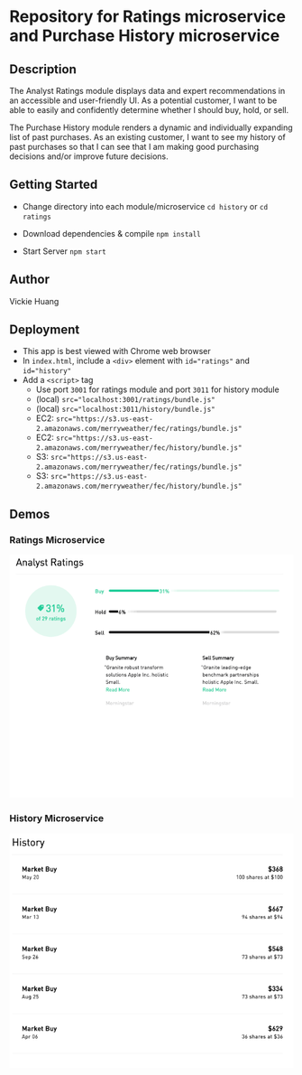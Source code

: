 # Repository for Ratings microservice and Purchase History microservice

## Description
The Analyst Ratings module displays data and expert recommendations in an accessible and user-friendly UI. As a potential customer, I want to be able to easily and confidently determine whether I should buy, hold, or sell.

The Purchase History module renders a dynamic and individually expanding list of past purchases. As an existing customer, I want to see my history of past purchases so that I can see that I am making good purchasing decisions and/or improve future decisions. 

## Getting Started

* Change directory into each module/microservice
`cd history` or `cd ratings`

* Download dependencies & compile
`npm install`

* Start Server
`npm start`

## Author

Vickie Huang

## Deployment

* This app is best viewed with Chrome web browser
* In `index.html`, include a `<div>` element with `id="ratings"` and `id="history"`
* Add a `<script>` tag
  - Use port `3001` for ratings module and port `3011` for history module
  - (local) `src="localhost:3001/ratings/bundle.js"`
  - (local) `src="localhost:3011/history/bundle.js"`
  - EC2: `src="https://s3.us-east-2.amazonaws.com/merryweather/fec/ratings/bundle.js"`
  - EC2: `src="https://s3.us-east-2.amazonaws.com/merryweather/fec/history/bundle.js"`
  - S3: `src="https://s3.us-east-2.amazonaws.com/merryweather/fec/ratings/bundle.js"`
  - S3: `src="https://s3.us-east-2.amazonaws.com/merryweather/fec/history/bundle.js"`

## Demos

### Ratings Microservice

![](ratings_demo.gif)

### History Microservice

![](history_demo.gif)
